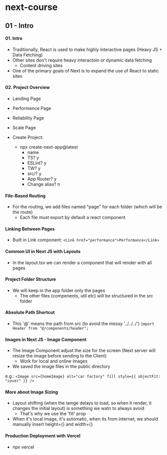 # next-course

## 01 - Intro

#### 01. Intro

- Traditionally, React is used to make highly interactive pages (Heavy JS + Data Fetching)
- Other sites don't require heavy interactoin or dynamic data fetching
  - Content driving sites
- One of the primary goals of Next is to expand the use of React to static sites

#### 02. Project Overview

- Landing Page
- Performence Page
- Reliability Page
- Scale Page

- Create Project:
  - npx create-next-app@latest
    - name
    - TS? y
    - ESLint? y
    - TW? y
    - src/? y
    - App Router? y
    - Change alias? n

#### File-Based Routing

- For the routing, we add files named "page" for each folder (which will be the route)
  - Each file must export by default a react component

#### Linking Between Pages

- Built in Link component:
  `<Link href="performance">Performance</Link>`

#### Common UI in Next JS with Layouts

- In the layout.tsx we can render a component that will render with all pages

#### Project Folder Structure

- We will keep in the app folder only the pages
  - The other files (compenents, util etc) will be structured in the src folder

#### Absolute Path Shortcut

- This '@' means the path from src (to avoid the messy '../../../')
  `import Header from "@/components/header";`

#### Images in Next JS - Image Component

- The Image Component adjust the size for the screen (Next server will resize the image before sending to the Client)
  - Work for local and online images
- We saved the image files in the public directory

e.g.: `<Image src={homeImage} alt="car factory" fill style={{ objectFit: "cover" }} />`

#### More about Image Sizing

- Layout shifting (when the iamge delays to load, so when it render, it changes the initial layout) is something we watn to always avoid
  - That's why we use the 'fill' prop
- When it's local image, it's automatic, when its from internet, we should manually insert height={} and width={}

#### Production Deployment with Vercel

- npx vercel
